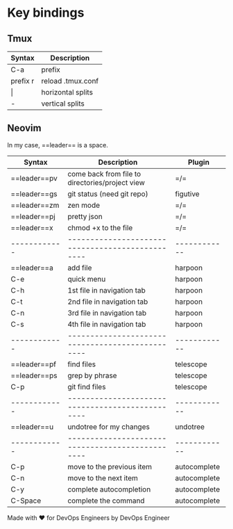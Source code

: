 # Key bindings

## Tmux

|Syntax   |Description            |
|-------- |---------------------- |
|C-a      | prefix                |
|prefix r | reload .tmux.conf     |
|\|       | horizontal splits     |
| -       | vertical splits       |

## Neovim

In my case, ==leader== is a space.

|Syntax       |Description                                      | Plugin       |
|------------ |------------------------------------------------ | ------------ |
|==leader==pv | come back from file to directories/project view | =/=          |
|==leader==gs | git status (need git repo)                      | figutive     |
|==leader==zm | zen mode                                        | =/=          |
|==leader==pj | pretty json                                     | =/=          |
|==leader==x  | chmod +x to the file                            | =/=          |
|------------ |------------------------------------------------ | ------------ |
|==leader==a  | add file                                        | harpoon      |
|C-e          | quick menu                                      | harpoon      |
|C-h          | 1st file in navigation tab                      | harpoon      |
|C-t          | 2nd file in navigation tab                      | harpoon      |
|C-n          | 3rd file in navigation tab                      | harpoon      |
|C-s          | 4th file in navigation tab                      | harpoon      |
|------------ |------------------------------------------------ | ------------ |
|==leader==pf | find files                                      | telescope    |
|==leader==ps | grep by phrase                                  | telescope    |
|C-p          | git find files                                  | telescope    |
|------------ |------------------------------------------------ | ------------ |
|==leader==u  | undotree for my changes                         | undotree     |
|------------ |------------------------------------------------ | ------------ |
|C-p          | move to the previous item                       | autocomplete |
|C-n          | move to the next item                           | autocomplete |
|C-y          | complete autocompletion                         | autocomplete |
|C-Space      | complete the command                            | autocomplete |

Made with ❤️  for DevOps Engineers by DevOps Engineer
